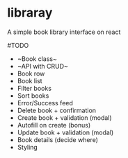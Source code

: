# libraray
A simple book library interface on react

#TODO
* ~Book class~
* ~API with CRUD~
* Book row
* Book list
* Filter books
* Sort books
* Error/Success feed
* Delete book + confirmation
* Create book + validation (modal)
* Autofill on create (bonus)
* Update book + validation (modal)
* Book details (decide where)
* Styling
